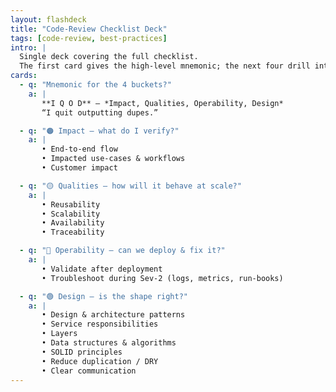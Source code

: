 ```yaml
---
layout: flashdeck
title: "Code‑Review Checklist Deck"
tags: [code-review, best-practices]
intro: |
  Single deck covering the full checklist.  
  The first card gives the high‑level mnemonic; the next four drill into each bucket.
cards:
  - q: "Mnemonic for the 4 buckets?"
    a: |
       **I Q O D** — *Impact, Qualities, Operability, Design*  
       “I quit outputting dupes.”

  - q: "🟠 Impact — what do I verify?"
    a: |
       • End‑to‑end flow  
       • Impacted use‑cases & workflows  
       • Customer impact

  - q: "🟡 Qualities — how will it behave at scale?"
    a: |
       • Reusability  
       • Scalability  
       • Availability  
       • Traceability

  - q: "🔵 Operability — can we deploy & fix it?"
    a: |
       • Validate after deployment  
       • Troubleshoot during Sev‑2 (logs, metrics, run‑books)

  - q: "🟢 Design — is the shape right?"
    a: |
       • Design & architecture patterns  
       • Service responsibilities  
       • Layers  
       • Data structures & algorithms  
       • SOLID principles  
       • Reduce duplication / DRY  
       • Clear communication
---
```


